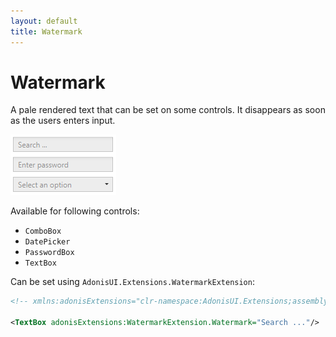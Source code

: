 ```yaml
---
layout: default
title: Watermark
---
```


# Watermark

A pale rendered text that can be set on some controls. It disappears as soon as the users enters input.

![Watermark examples](../img/adonis-demo-watermark-light.png)

Available for following controls:
- `ComboBox`
- `DatePicker`
- `PasswordBox`
- `TextBox`

Can be set using `AdonisUI.Extensions.WatermarkExtension`:

```xml
<!-- xmlns:adonisExtensions="clr-namespace:AdonisUI.Extensions;assembly=AdonisUI" -->

<TextBox adonisExtensions:WatermarkExtension.Watermark="Search ..."/>
```
